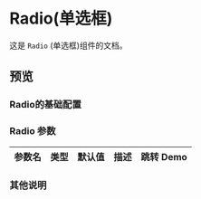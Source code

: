 # Radio(单选框)

这是 `Radio` (单选框)组件的文档。
## 预览
<preview path="../../demos/radio/radio.vue" title="基本使用" description=" "></preview>


### Radio的基础配置

### Radio 参数

| 参数名      | 类型                       | 默认值 | 描述                                                                                | 跳转 Demo                                 |
| :---------- | :------------------------- | :----- | :---------------------------------------------------------------------------------- | :---------------------------------------- |
                                           

### 其他说明
